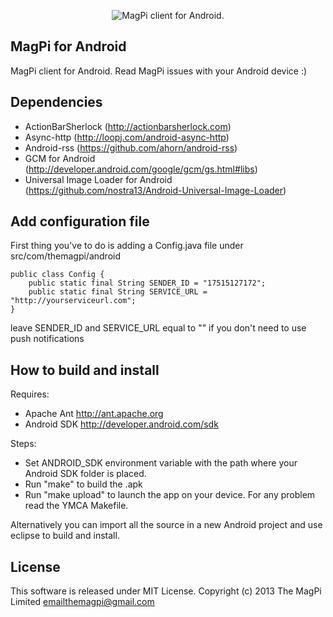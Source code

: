 <p align="center">
  <img src="https://raw.github.com/astagi/magpi-android/master/pub/TheMagPi.png" alt="MagPi client for Android."/>
</p>

MagPi for Android
-----------

MagPi client for Android. Read MagPi issues with your Android device :)

Dependencies
------------

- ActionBarSherlock (http://actionbarsherlock.com)
- Async-http (http://loopj.com/android-async-http)
- Android-rss (https://github.com/ahorn/android-rss)
- GCM for Android (http://developer.android.com/google/gcm/gs.html#libs)
- Universal Image Loader for Android (https://github.com/nostra13/Android-Universal-Image-Loader)

Add configuration file
----------------------

First thing you've to do is adding a Config.java file under src/com/themagpi/android

	public class Config {
		public static final String SENDER_ID = "17515127172";
		public static final String SERVICE_URL = "http://yourserviceurl.com";
	}

leave SENDER_ID and SERVICE_URL equal to "" if you don't need to use push notifications

How to build and install
------------------------

Requires:

- Apache Ant http://ant.apache.org
- Android SDK http://developer.android.com/sdk

Steps:

- Set ANDROID_SDK environment variable with the path where your Android SDK folder is placed.
- Run "make" to build the .apk
- Run "make upload" to launch the app on your device. For any problem read the YMCA Makefile.

Alternatively you can import all the source in a new Android project and use eclipse to build and install.

License
-------

This software is released under MIT License. Copyright (c) 2013 The MagPi Limited <emailthemagpi@gmail.com>
